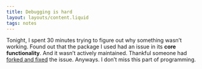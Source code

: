 ```yaml
---
title: Debugging is hard
layout: layouts/content.liquid
tags: notes
---
```

Tonight, I spent 30 minutes trying to figure out why something wasn’t working. Found out that the package I used had an issue in its **core functionality**. And it wasn’t actively maintained.
Thankful someone had [forked and fixed](https://github.com/sentience/eleventy-xml-plugin) the issue.
Anyways. I don’t miss this part of programming.